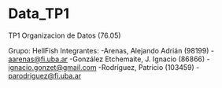 # Data_TP1
TP1 Organizacion de Datos (76.05)

Grupo: HellFish
Integrantes:
  -Arenas, Alejando Adrián (98199) - aarenas@fi.uba.ar
  -González Etchemaite, J. Ignacio (86866) - ignacio.gonzet@gmail.com
  -Rodríguez, Patricio (103459) - parodriguez@fi.uba.ar
